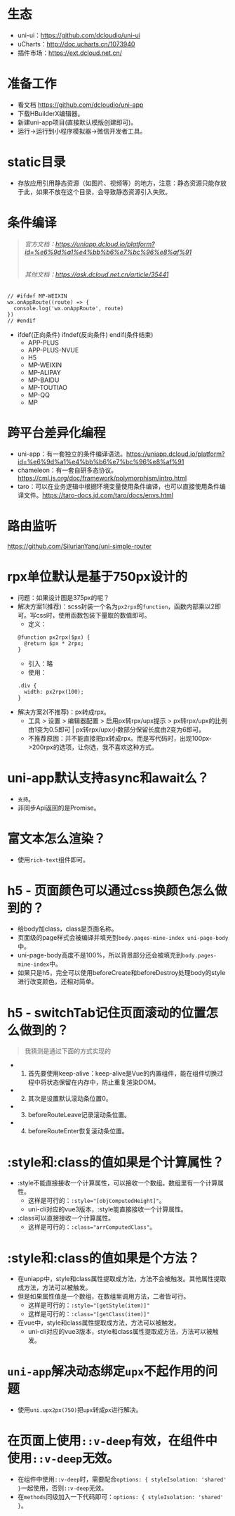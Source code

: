 # 生态
* uni-ui：https://github.com/dcloudio/uni-ui
* uCharts：http://doc.ucharts.cn/1073940
* 插件市场：https://ext.dcloud.net.cn/

# 准备工作
* 看文档 https://github.com/dcloudio/uni-app
* 下载HBuilderX编辑器。
* 新建uni-app项目(直接默认模版创建即可)。
* 运行->运行到小程序模拟器->微信开发者工具。

# static目录
* 存放应用引用静态资源（如图片、视频等）的地方，注意：静态资源只能存放于此，如果不放在这个目录，会导致静态资源引入失败。

# 条件编译
> ###### 官方文档：https://uniapp.dcloud.io/platform?id=%e6%9d%a1%e4%bb%b6%e7%bc%96%e8%af%91
> ###### 其他文档：https://ask.dcloud.net.cn/article/35441
```
// #ifdef MP-WEIXIN
wx.onAppRoute((route) => {
  console.log('wx.onAppRoute', route)
})
// #endif
```
* ifdef(正向条件) ifndef(反向条件) endif(条件结束)
  - APP-PLUS
  - APP-PLUS-NVUE
  - H5
  - MP-WEIXIN
  - MP-ALIPAY
  - MP-BAIDU
  - MP-TOUTIAO
  - MP-QQ
  - MP

# 跨平台差异化编程
* uni-app：有一套独立的条件编译语法。https://uniapp.dcloud.io/platform?id=%e6%9d%a1%e4%bb%b6%e7%bc%96%e8%af%91
* chameleon：有一套自研多态协议。https://cml.js.org/doc/framework/polymorphism/intro.html
* taro：可以在业务逻辑中根据环境变量使用条件编译，也可以直接使用条件编译文件。https://taro-docs.jd.com/taro/docs/envs.html

# 路由监听
https://github.com/SilurianYang/uni-simple-router

# rpx单位默认是基于750px设计的
* 问题：如果设计图是375px的呢？
* 解决方案1(推荐)：scss封装一个名为`px2rpx`的`function`，函数内部乘以2即可。写css时，使用函数包装下量取的数值即可。
    - 定义：
    ```
    @function px2rpx($px) {
      @return $px * 2rpx;
    }
    ```
    - 引入：略
    - 使用：
    ```
    .div {
      width: px2rpx(100);
    }
    ```
* 解决方案2(不推荐)：px转成rpx。
    - 工具 > 设置 > 编辑器配置 > 启用px转rpx/upx提示 > px转rpx/upx的比例由1变为0.5即可 | px转rpx/upx小数部分保留长度由2变为6即可。
    - 不推荐原因：并不能直接把px转成rpx。而是写代码时，出现100px->200rpx的选项，让你选，我不喜欢这种方式。

# uni-app默认支持async和await么？
* `支持`。
* 非同步Api返回的是Promise。

# 富文本怎么渲染？
* 使用`rich-text`组件即可。

# h5 - 页面颜色可以通过css换颜色怎么做到的？
* 给body加class，class是页面名称。
* 页面级的page样式会被编译并填充到`body.pages-mine-index uni-page-body`中。
* uni-page-body高度不是100%，所以背景部分还会被填充到`body.pages-mine-index`中。
* 如果只是h5，完全可以使用beforeCreate和beforeDestroy处理body的style进行改变颜色，还相对简单。

# h5 - switchTab记住页面滚动的位置怎么做到的？
> 我猜测是通过下面的方式实现的
* 1. 首先要使用keep-alive：keep-alive是Vue的内置组件，能在组件切换过程中将状态保留在内存中，防止重复渲染DOM。
* 2. 其次是设置默认滚动条位置0。
* 3. beforeRouteLeave记录滚动条位置。
* 4. beforeRouteEnter恢复滚动条位置。

# :style和:class的值如果是个计算属性？
* :style不能直接接收一个计算属性，可以接收一个数组。数组里有一个计算属性。
  - 这样是可行的：`:style="[objComputedHeight]"`。
  - uni-cli对应的vue3版本，:style能直接接收一个计算属性。
* :class可以直接接收一个计算属性。
  - 这样是可行的：`:class="arrComputedClass"`。

# :style和:class的值如果是个方法？
* 在uniapp中，style和class属性提取成方法，方法不会被触发。其他属性提取成方法，方法可以被触发。
* 但是如果属性值是一个数组，在数组里调用方法，二者皆可行。
  - 这样是可行的：`:style="[getStyle(item)]"`
  - 这样是可行的：`:class="[getClass(item)]"`
* 在vue中，style和class属性提取成方法，方法可以被触发。
  - uni-cli对应的vue3版本，style和class属性提取成方法，方法可以被触发。

# `uni-app`解决动态绑定`upx`不起作用的问题
* 使用`uni.upx2px(750)`把`upx`转成`px`进行解决。

# 在页面上使用`::v-deep`有效，在组件中使用`::v-deep`无效。
* 在组件中使用`::v-deep`时，需要配合`options: { styleIsolation: 'shared' }`一起使用，否则`::v-deep`无效。
* 在`methods`同级加入一下代码即可：`options: { styleIsolation: 'shared' }`。
